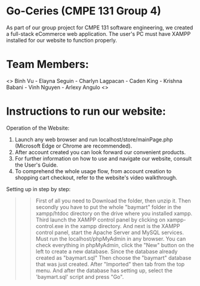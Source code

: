 # Go-Ceries (CMPE 131 Group 4) 
As part of our group project for CMPE 131 software engineering, we created a full-stack eCommerce web application. 
The user's PC must have XAMPP installed for our website to function properly.

# Team Members: 
<<h>> Binh Vu - Elayna Seguin - Charlyn Lagpacan - Caden King - Krishna Babani - Vinh Nguyen - Arlexy Angulo <<h>>

# Instructions to run our website:
Operation of the Website:
  1. Launch any web browser and run localhost/store/mainPage.php (Microsoft Edge or Chrome are recommended).
  2. After account created you can look forward our convenient products.
  3. For further information on how to use and navigate our website, consult the User's Guide. 
  4. To comprehend the whole usage flow, from account creation to shopping cart checkout, refer to the website's video walkthrough.
 

Setting up in step by step:
>>First of all you need to Download the folder, then unzip it.
>>Then secondly you have to put the whole "baymart" folder in the xampp/htdoc directory on the drive where you installed xampp.
>>Third launch the XAMPP control panel by clicking on xampp-control.exe in the xampp directory.
>>And next is the XAMPP control panel, start the Apache Server and MySQL services.
>>Must run the localhost/phpMyAdmin in any browser.
>>You can check everything in phpMyAdmin, click the "New" button on the left to create a new database.
>>Since the database already created as "baymart.sql"
>>Then choose the "baymart" database that was just created.
>>After "Imported" then tab from the top menu.
>>And after the database has setting up, select the 'baymart.sql' script and press "Go".
  

